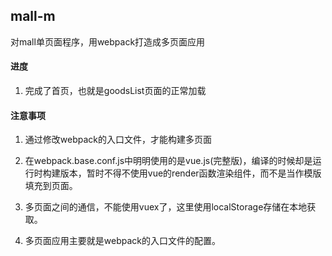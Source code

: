 ## mall-m
对mall单页面程序，用webpack打造成多页面应用


#### 进度

1. 完成了首页，也就是goodsList页面的正常加载

#### 注意事项

1. 通过修改webpack的入口文件，才能构建多页面

2. 在webpack.base.conf.js中明明使用的是vue.js(完整版)，编译的时候却是运行时构建版本，暂时不得不使用vue的render函数渲染组件，而不是当作模版填充到页面。

3. 多页面之间的通信，不能使用vuex了，这里使用localStorage存储在本地获取。

4. 多页面应用主要就是webpack的入口文件的配置。